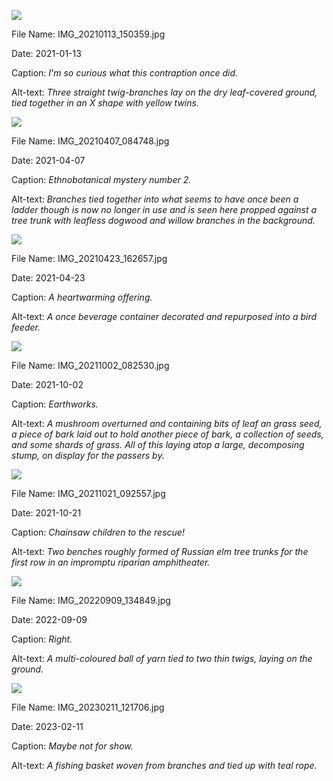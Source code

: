 ![](https://raw.githubusercontent.com/deniledam/thesis-images-2021/main/IMG_20210113_150359.jpg)

File Name: IMG_20210113_150359.jpg

Date: 2021-01-13

Caption: *I'm so curious what this contraption once did.*

Alt-text: *Three straight twig-branches lay on the dry leaf-covered ground, tied together in an X shape with yellow twins.*

![](https://raw.githubusercontent.com/deniledam/thesis-images-2021/main/IMG_20210407_084748.jpg)

File Name: IMG_20210407_084748.jpg

Date: 2021-04-07

Caption: *Ethnobotanical mystery number 2.*

Alt-text: *Branches tied together into what seems to have once been a ladder though is now no longer in use and is seen here propped against a tree trunk with leafless dogwood and willow branches in the background.*

![](https://raw.githubusercontent.com/deniledam/thesis-images-2021/main/IMG_20210423_162657.jpg)

File Name: IMG_20210423_162657.jpg

Date: 2021-04-23

Caption: *A heartwarming offering.*

Alt-text: *A once beverage container decorated and repurposed into a bird feeder.*

![](https://raw.githubusercontent.com/deniledam/thesis-images-2021/main/IMG_20211002_082530.jpg)

File Name: IMG_20211002_082530.jpg

Date: 2021-10-02

Caption: *Earthworks.*

Alt-text: *A mushroom overturned and containing bits of leaf an grass seed, a piece of bark laid out to hold another piece of bark, a collection of seeds, and some shards of grass. All of this laying atop a large, decomposing stump, on display for the passers by.*

![](https://raw.githubusercontent.com/deniledam/thesis-images-2021/main/IMG_20211021_092557.jpg)

File Name: IMG_20211021_092557.jpg

Date: 2021-10-21

Caption: *Chainsaw children to the rescue!*

Alt-text: *Two benches roughly formed of Russian elm tree trunks for the first row in an impromptu riparian amphitheater.*

![](https://raw.githubusercontent.com/deniledam/thesis-images-2022/main/IMG_20220909_134849.jpg)

File Name: IMG_20220909_134849.jpg

Date: 2022-09-09

Caption: *Right.*

Alt-text: *A multi-coloured ball of yarn tied to two thin twigs, laying on the ground.*

![](https://raw.githubusercontent.com/deniledam/thesis-images-2023/main/IMG_20230211_121706.jpg)

File Name: IMG_20230211_121706.jpg

Date: 2023-02-11

Caption: *Maybe not for show.*

Alt-text: *A fishing basket woven from branches and tied up with teal rope.*

